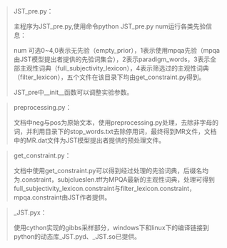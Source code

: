 > JST_pre.py：
>
> 主程序为JST_pre.py,使用命令python JST_pre.py num运行各类先验信息：
>
> num 可选0~4,0表示无先验（empty_prior），1表示使用mpqa先验（mpqa由JST模型提出者提供的先验词集合），2表示paradigm_words，3表示全部主观性词典（full_subjectivity_lexicon），4表示筛选过的主观性词典（filter_lexicon），五个文件在该目录下均由get_constraint.py得到。
>
> JST_pre中__init__函数可以调整实验参数。



> preprocessing.py：
>
> 文档中neg与pos为原始文本，使用preprocessing.py处理，去除非字母的词，并利用目录下的stop_words.txt去除停用词，最终得到MR文件，文档中的MR.dat文件为JST模型提出者提供的预处理文件。



> get_constraint.py：
>
> 文档中使用get_constraint.py可以得到经过处理的先验词典，后缀名均为.constraint，subjclueslen.tff为MPQA最新的主观性词典，处理可得到full_subjectivity_lexicon.constraint与filter_lexicon.constraint，mpqa.constraint由JST作者提供。



> _JST.pyx：
>
> 使用cython实现的gibbs采样部分，windows下和linux下的编译链接到python的动态库_JST.pyd、_JST.so已提供。